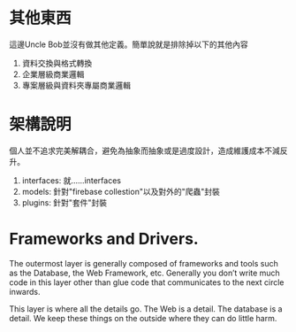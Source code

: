 # 其他東西
這邊Uncle Bob並沒有做其他定義。簡單說就是排除掉以下的其他內容
1. 資料交換與格式轉換
1. 企業層級商業邏輯
1. 專案層級與資料夾專屬商業邏輯

# 架構說明
個人並不追求完美解耦合，避免為抽象而抽象或是過度設計，造成維護成本不減反升。

1. interfaces: 就......interfaces
2. models: 針對"firebase collestion"以及對外的"爬蟲"封裝
3. plugins: 針對"套件"封裝


# Frameworks and Drivers.
The outermost layer is generally composed of frameworks and tools such as the Database, the Web Framework, etc. Generally you don’t write much code in this layer other than glue code that communicates to the next circle inwards.

This layer is where all the details go. The Web is a detail. The database is a detail. We keep these things on the outside where they can do little harm.